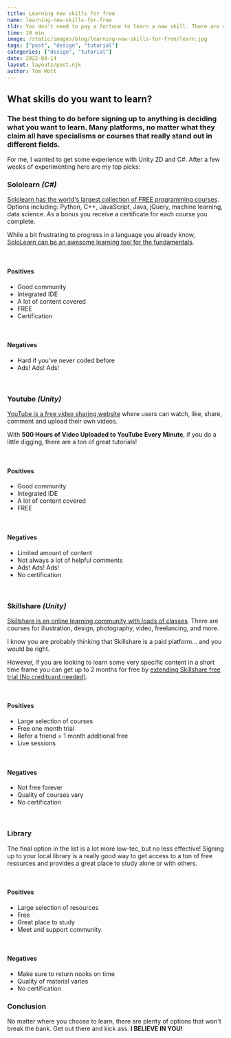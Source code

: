 ```yaml
---
title: Learning new skills for free
name: learning-new-skills-for-free
tldr: You don't need to pay a fortune to learn a new skill. There are many platforms and subscription plans (Skillshare, Youtube, Sololearn) that allow you to learn the skills you want for nothing. As longs as you don't mind a few Ads that is!
time: 10 min
image: /static/images/blog/learning-new-skills-for-free/learn.jpg
tags: ["post", "design", "tutorial"]
categories: ["design", "tutorial"]
date: 2022-08-14
layout: layouts/post.njk
author: Tom Mott
---
```


## What skills do you want to learn?

### The best thing to do before signing up to anything is deciding what you want to learn. Many platforms, no matter what they claim all have specialisms or courses that really stand out in different fields.

For me, I wanted to get some experience with Unity 2D and C#. After a few weeks of experimenting here are my top picks:

### Sololearn _(C#)_

[Sololearn has the world's largest collection of FREE programming courses](https://www.sololearn.com). Options including: Python, C++, JavaScript, Java, jQuery, machine learning, data science. As a bonus you receive a certificate for each course you complete.

While a bit frustrating to progress in a language you already know, [SoloLearn can be an awesome learning tool for the fundamentals](https://www.sololearn.com).

<br>

#### Positives

-   Good community
-   Integrated IDE
-   A lot of content covered
-   FREE
-   Certification

<br>

#### Negatives

-   Hard if you've never coded before
-   Ads! Ads! Ads!

<br>

### Youtube _(Unity)_

[YouTube is a free video sharing website](#) where users can watch, like, share, comment and upload their own videos.

With **500 Hours of Video Uploaded to YouTube Every Minute**, if you do a little digging, there are a ton of great tutorials!

<br>

#### Positives

-   Good community
-   Integrated IDE
-   A lot of content covered
-   FREE

<br>

#### Negatives

-   Limited amount of content
-   Not always a lot of helpful comments
-   Ads! Ads! Ads!
-   No certification

<br>

### Skillshare _(Unity)_

[Skillshare is an online learning community with loads of classes](https://www.skillshare.com). There are courses for illustration, design, photography, video, freelancing, and more.

I know you are probably thinking that Skillshare
is a paid platform... and you would be right.

However, if you are looking to learn some very specific content in a short time frame you can get up to 2 months for free by [extending Skillshare free trial (No creditcard needed)](https://www.youtube.com/watch?v=Y3Zd00Wz8Bc).

<br>

#### Positives

-   Large selection of courses
-   Free one month trial
-   Refer a friend = 1 month additional free
-   Live sessions

<br>

#### Negatives

-   Not free forever
-   Quality of courses vary
-   No certification

<br>

### Library

The final option in the list is a lot more low-tec, but no less effective! Signing up to your local library is a really good way to get access to a ton of free resources and provides a great place to study alone or with others.

<br>

#### Positives

-   Large selection of resources
-   Free
-   Great place to study
-   Meet and support community

<br>

#### Negatives

-   Make sure to return nooks on time
-   Quality of material varies
-   No certification

### Conclusion

No matter where you choose to learn, there are plenty of options that won't break the bank. Get out there and kick ass. **I BELIEVE IN YOU!**
